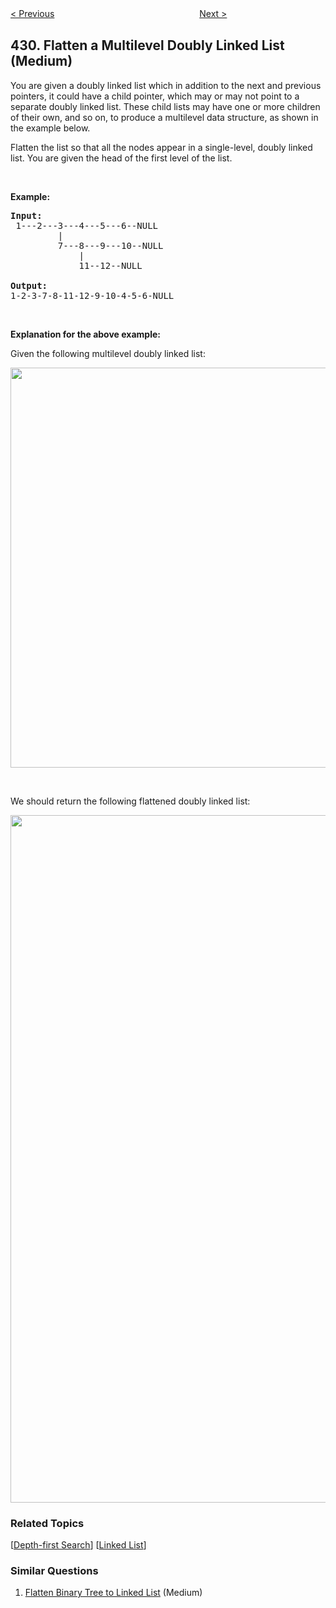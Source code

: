 <!--|This file generated by command(leetcode description); DO NOT EDIT.    |-->
<!--+----------------------------------------------------------------------+-->
<!--|@author    Openset <openset.wang@gmail.com>                           |-->
<!--|@link      https://github.com/openset                                 |-->
<!--|@home      https://github.com/openset/leetcode                        |-->
<!--+----------------------------------------------------------------------+-->

[< Previous](https://github.com/openset/leetcode/tree/master/problems/n-ary-tree-level-order-traversal "N-ary Tree Level Order Traversal")
　　　　　　　　　　　　　　　　
[Next >](https://github.com/openset/leetcode/tree/master/problems/encode-n-ary-tree-to-binary-tree "Encode N-ary Tree to Binary Tree")

## 430. Flatten a Multilevel Doubly Linked List (Medium)

<p>You are given a doubly linked list which in addition to the next and previous pointers, it could have a child pointer, which may or may not point to a separate doubly linked list. These child lists may have one or more children of their own, and so on, to produce a multilevel data structure, as shown in the example below.</p>

<p>Flatten the list so that all the nodes appear in a single-level, doubly linked list. You are given the head of the first level of the list.</p>

<p>&nbsp;</p>

<p><strong>Example:</strong></p>

<pre>
<strong>Input:</strong>
 1---2---3---4---5---6--NULL
         |
         7---8---9---10--NULL
             |
             11--12--NULL

<strong>Output:</strong>
1-2-3-7-8-11-12-9-10-4-5-6-NULL
</pre>

<p>&nbsp;</p>

<p><strong>Explanation for the above example:</strong></p>

<p>Given the following multilevel doubly linked list:</p>

<pre>
<img src="https://assets.leetcode.com/uploads/2018/10/12/multilevellinkedlist.png" style="width: 640px;" /></pre>

<p>&nbsp;</p>

<p>We should return the following flattened doubly linked list:</p>

<pre>
<img src="https://assets.leetcode.com/uploads/2018/10/12/multilevellinkedlistflattened.png" style="width: 1100px;" /></pre>

### Related Topics
  [[Depth-first Search](https://github.com/openset/leetcode/tree/master/tag/depth-first-search/README.md)]
  [[Linked List](https://github.com/openset/leetcode/tree/master/tag/linked-list/README.md)]

### Similar Questions
  1. [Flatten Binary Tree to Linked List](https://github.com/openset/leetcode/tree/master/problems/flatten-binary-tree-to-linked-list) (Medium)
